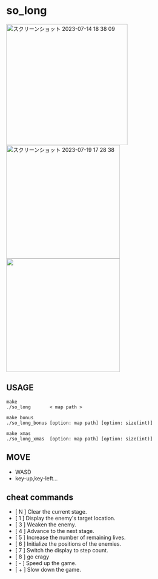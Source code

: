 # so_long

<img width="320" alt="スクリーンショット 2023-07-14 18 38 09" src="https://github.com/tkodai42/so_long/assets/74499576/a32d0ca7-733c-4a79-98e4-0ff31dc1a093">

<img width="300" alt="スクリーンショット 2023-07-19 17 28 38" src="https://github.com/tkodai42/so_long/assets/74499576/2b8dfdeb-f973-451d-b962-23efbdda0a84">

<img width="300" src="https://github.com/tkodai42/so_long/assets/74499576/46b27502-0baa-442d-bd1e-03735f70e454">

## USAGE
```
make
./so_long       < map path >

make bonus
./so_long_bonus [option: map path] [option: size(int)]

make xmas
./so_long_xmas  [option: map path] [option: size(int)]
```
## MOVE
- WASD
- key-up,key-left...

## cheat commands
- [ N ] Clear the current stage.
- [ 1 ] Display the enemy's target location.
- [ 3 ] Weaken the enemy.
- [ 4 ] Advance to the next stage.
- [ 5 ] Increase the number of remaining lives.
- [ 6 ] Initialize the positions of the enemies.
- [ 7 ] Switch the display to step count.
- [ 8 ] go cragy
- [ - ] Speed up the game.
- [ + ] Slow down the game.

